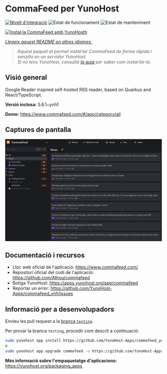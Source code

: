 <!--
N.B.: Aquest README ha estat generat automàticament per <https://github.com/YunoHost/apps/tree/master/tools/readme_generator>
NO s'ha de modificar manualment.
-->

# CommaFeed per YunoHost

[![Nivell d'integració](https://apps.yunohost.org/badge/integration/commafeed)](https://ci-apps.yunohost.org/ci/apps/commafeed/)
![Estat de funcionament](https://apps.yunohost.org/badge/state/commafeed)
![Estat de manteniment](https://apps.yunohost.org/badge/maintained/commafeed)

[![Instal·la CommaFeed amb YunoHosth](https://install-app.yunohost.org/install-with-yunohost.svg)](https://install-app.yunohost.org/?app=commafeed)

*[Llegeix aquest README en altres idiomes.](./ALL_README.md)*

> *Aquest paquet et permet instal·lar CommaFeed de forma ràpida i senzilla en un servidor YunoHost.*  
> *Si no tens YunoHost, consulta [la guia](https://yunohost.org/install) per saber com instal·lar-lo.*

## Visió general

Google Reader inspired self-hosted RSS reader, based on Quarkus and React/TypeScript.

**Versió inclosa:** 5.6.1~ynh1

**Demo:** <https://www.commafeed.com/#/app/category/all>

## Captures de pantalla

![Captures de pantalla de CommaFeed](./doc/screenshots/screenshot.png)

## Documentació i recursos

- Lloc web oficial de l'aplicació: <https://www.commafeed.com/>
- Repositori oficial del codi de l'aplicació: <https://github.com/Athou/commafeed>
- Botiga YunoHost: <https://apps.yunohost.org/app/commafeed>
- Reportar un error: <https://github.com/YunoHost-Apps/commafeed_ynh/issues>

## Informació per a desenvolupadors

Envieu les pull request a la [branca `testing`](https://github.com/YunoHost-Apps/commafeed_ynh/tree/testing).

Per provar la branca `testing`, procedir com descrit a continuació:

```bash
sudo yunohost app install https://github.com/YunoHost-Apps/commafeed_ynh/tree/testing --debug
o
sudo yunohost app upgrade commafeed -u https://github.com/YunoHost-Apps/commafeed_ynh/tree/testing --debug
```

**Més informació sobre l'empaquetatge d'aplicacions:** <https://yunohost.org/packaging_apps>
